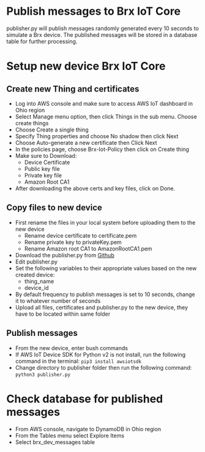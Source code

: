 # Publish messages to Brx IoT Core
publisher.py will publish messages randomly generated every 10 seconds to simulate a Brx device. The published messages will be stored in a database table for further processing.

# Setup new device Brx IoT Core
## Create new Thing and certificates
- Log into AWS console and make sure to access AWS IoT dashboard in Ohio region
- Select Manage menu option, then click Things in the sub menu. Choose create things
- Choose Create a single thing
- Specify Thing properties and choose No shadow then click Next
- Choose Auto-generate a new certificate then Click Next
- In the policies page, choose Brx-Iot-Policy then click on Create thing
- Make sure to Download:
  - Device Certificate
  - Public key file
  - Private key file
  - Amazon Root CA1
- After downloading the above certs and key files, click on Done. 

## Copy files to new device
- First rename the files in your local system before uploading them to the new device
  - Rename device certificate to certificate.pem
  - Rename private key to privateKey.pem
  - Rename Amazon root CA1 to AmazonRootCA1.pem
- Download the publisher.py from [Github](https://github.com/SpecialtySalesLLC/brx-publisher/blob/main/publisher.py)
- Edit publisher.py 
- Set the following variables to their appropriate values based on the new created device:
  - thing_name
  - device_id
- By default frequency to publish messages is set to 10 seconds, change it to whatever number of seconds
- Upload all files, certificates and publisher.py to the new device, they have to be located within same folder

## Publish messages
- From the new device, enter bush commands
- If AWS IoT Device SDK for Python v2 is not install, run the following command in the terminal:
`pip3 install awsiotsdk`
- Change directory to publisher folder then run the following command:
`python3 publisher.py`

# Check database for published messages
- From AWS console, navigate to DynamoDB in Ohio region
- From the Tables menu select Explore Items
- Select brx_dev_messages table

